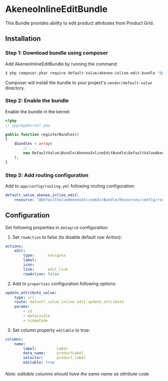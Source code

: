 AkeneoInlineEditBundle
=============================

This Bundle provides ability to edit product attributes from Product Grid.


## Installation

### Step 1: Download bundle using composer

Add AkeneoInlineEditBundle by running the command:

``` bash
$ php composer.phar require default-value/akeneo-inline-edit-bundle "@dev"
```

Composer will install the bundle to your project's `vendor/default-value` directory.


### Step 2: Enable the bundle

Enable the bundle in the kernel:

``` php
<?php
// app/AppKernel.php

public function registerBundles()
{
    $bundles = array(
        // ...
        new DefaultValue\Bundle\AkeneoInlineEditBundle\DefaultValueAkeneoInlineEditBundle(),
    );
}
```

### Step 3: Add routing configuration

Add to `app/config/routing.yml` following routing configuration:

```yml
default_value_akeneo_inline_edit:
    resource: "@DefaultValueAkeneoInlineEditBundle/Resources/config/routing.yml"
```



## Configuration

Set following properties in `datagrid` configuration:

1. Set `rowAction` to false (to disable default row Action):

```yml
actions:
    edit:
        type:      navigate
        label:
        icon:
        link:      edit_link
        rowAction: false
```

2. Add to `properties` configuration following options:

```yml
update_attribute_value:
    type: url
    route: default_value_inline_edit_update_attribute
    params:
        - id
        - dataLocale
        - scopeCode
```

3. Set column property `editable` to true:

```yml
columns:
    name:
        label:         Label
        data_name:     productLabel
        selector:      product_label
        editable: true
```

###### Note: editable columns should have the same name as attribute code
